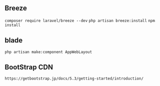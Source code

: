 ## Breeze

`composer require laravel/breeze --dev`
`php artisan breeze:install`
`npm install`

## blade

`php artisan make:component AppWebLayout `

## BootStrap CDN

`https://getbootstrap.jp/docs/5.3/getting-started/introduction/`
